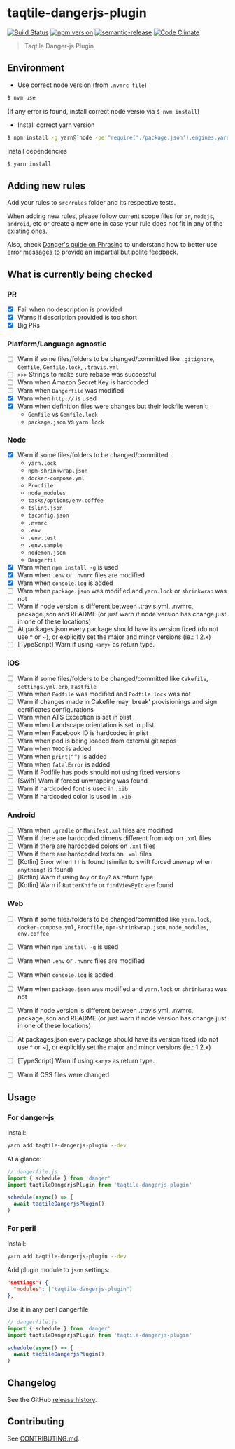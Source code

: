 # taqtile-dangerjs-plugin

[![Build Status](https://travis-ci.org/indigotech/dangerjs-plugin.svg?branch=master)](https://travis-ci.org/indigotech/dangerjs-plugin)
[![npm version](https://badge.fury.io/js/taqtile-dangerjs-plugin.svg)](https://badge.fury.io/js/taqtile-dangerjs-plugin)
[![semantic-release](https://img.shields.io/badge/%20%20%F0%9F%93%A6%F0%9F%9A%80-semantic--release-e10079.svg)](https://github.com/semantic-release/semantic-release)
[![Code Climate](https://codeclimate.com/github/indigotech/dangerjs-plugin/badges/gpa.svg)](https://codeclimate.com/github/indigotech/dangerjs-plugin)

> Taqtile Danger-js Plugin

## Environment

- Use correct node version (from `.nvmrc file`)

```bash
$ nvm use
```

(If any error is found, install correct node versio via `$ nvm install`)

- Install correct yarn version

```bash
$ npm install -g yarn@`node -pe "require('./package.json').engines.yarn"`
```
Install dependencies

```bash
$ yarn install
```

## Adding new rules

Add your rules to `src/rules` folder and its respective tests.

When adding new rules, please follow current scope files for `pr`, `nodejs`, `android`, etc or create a new one in case your rule does not fit in any of the existing ones.

Also, check [Danger's guide on Phrasing](http://danger.systems/js/usage/culture.html#phrasing) to understand how to better use error messages to provide an impartial but polite feedback.

## What is currently being checked

### PR 

- [x] Fail when no description is provided
- [x] Warns if description provided is too short
- [x] Big PRs

### Platform/Language agnostic

- [ ] Warn if some files/folders to be changed/committed like `.gitignore`, `Gemfile`, `Gemfile.lock`, `.travis.yml`
- [ ] `>>>` Strings to make sure rebase was successful
- [ ] Warn when Amazon Secret Key is hardcoded
- [ ] Warn when `Dangerfile` was modified
- [x] Warn when `http://` is used
- [x] Warn when definition files were changes but their lockfile weren't:
  - `Gemfile` vs `Gemfile.lock`
  - `package.json` vs `yarn.lock`

### Node

- [x] Warn if some files/folders to be changed/committed:
  - `yarn.lock`
  - `npm-shrinkwrap.json`
  - `docker-compose.yml`
  - `Procfile`
  - `node_modules`
  - `tasks/options/env.coffee`
  - `tslint.json`
  - `tsconfig.json`
  - `.nvmrc`
  - `.env`
  - `.env.test`
  - `.env.sample`
  - `nodemon.json`
  - `Dangerfil`
- [x] Warn when `npm install -g` is used
- [x] Warn when `.env` or `.nvmrc` files are modified
- [x] Warn when `console.log` is added
- [ ] Warn when `package.json` was modified and `yarn.lock` or `shrinkwrap` was not
- [ ] Warn if node version is different between .travis.yml, .nvmrc, package.json and README (or just warn if node version has change just in one of these locations)
- [ ] At packages.json every package should have its version fixed (do not use ^ or ~), or explicitly set the major and minor versions (ie.: 1.2.x)
- [ ] [TypeScript] Warn if using `<any>` as return type.

### iOS

- [ ] Warn if some files/folders to be changed/committed like `Cakefile`, `settings.yml.erb`, `Fastfile`
- [ ] Warn when `Podfile` was modified and `Podfile.lock` was not
- [ ] Warn if changes made in Cakefile may 'break' provisionings and sign certificates configurations
- [ ] Warn when ATS Exception is set in plist
- [ ] Warn when Landscape orientation is set in plist
- [ ] Warn when Facebook ID is hardcoded in plist
- [ ] Warn when pod is being loaded from external git repos
- [ ] Warn when `TODO` is added
- [ ] Warn when `print(“”)` is added
- [ ] Warn when `fatalError` is added
- [ ] Warn if Podfile has pods should not using fixed versions
- [ ] [Swift] Warn if forced unwrapping was found
- [ ] Warn if hardcoded font is used in `.xib`
- [ ] Warn if hardcoded color is used in `.xib`

### Android

- [ ] Warn when `.gradle` or `Manifest.xml` files are modified
- [ ] Warn if there are hardcoded dimens different from `0dp` on `.xml` files
- [ ] Warn if there are hardcoded colors on `.xml` files
- [ ] Warn if there are hardcoded texts on `.xml` files
- [ ] [Kotlin] Error when `!!` is found (similar to swift forced unwrap when `anything!` is found)
- [ ] [Kotlin] Warn if using `Any` or `Any?` as return type
- [ ] [Kotlin] Warn if `ButterKnife` or `findViewById` are found

### Web

- [ ] Warn if some files/folders to be changed/committed like `yarn.lock`, `docker-compose.yml`, `Procfile`, `npm-shrinkwrap.json`, `node_modules`, `env.coffee`
- [ ] Warn when `npm install -g` is used
- [ ] Warn when `.env` or `.nvmrc` files are modified
- [ ] Warn when `console.log` is added
- [ ] Warn when `package.json` was modified and `yarn.lock` or `shrinkwrap` was not
- [ ] Warn if node version is different between .travis.yml, .nvmrc, package.json and README (or just warn if node version has change just in one of these locations)
- [ ] At packages.json every package should have its version fixed (do not use ^ or ~), or explicitly set the major and minor versions (ie.: 1.2.x)
- [ ] [TypeScript] Warn if using `<any>` as return type.
- [ ] Warn if CSS files were changed


## Usage


### For danger-js

Install:

```sh
yarn add taqtile-dangerjs-plugin --dev
```

At a glance:

```js
// dangerfile.js
import { schedule } from 'danger'
import taqtileDangerjsPlugin from 'taqtile-dangerjs-plugin'

schedule(async() => {
  await taqtileDangerjsPlugin();
)
```

### For peril

Install:

```sh
yarn add taqtile-dangerjs-plugin --dev
```

Add plugin module to `json` settings:

```json
"settings": {
  "modules": ["taqtile-dangerjs-plugin"]
},
  ```

Use it in any peril dangerfile

```js
// dangerfile.js
import { schedule } from 'danger'
import taqtileDangerjsPlugin from 'taqtile-dangerjs-plugin'

schedule(async() => {
  await taqtileDangerjsPlugin();
)
```
## Changelog

See the GitHub [release history](https://github.com/indigotech/dangerjs-plugin/releases).

## Contributing

See [CONTRIBUTING.md](CONTRIBUTING.md).
